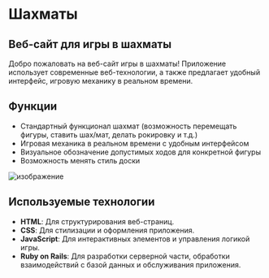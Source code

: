 # Шахматы
## Веб-сайт для игры в шахматы
Добро пожаловать на веб-сайт игры в шахматы! Приложение использует современные веб-технологии, а также предлагает  удобный интерфейс, игровую механику в реальном времени.

## Функции

- Стандартный функционал шахмат (возможность перемещать фигуры, ставить шах/мат, делать рокировку и т.д.)
- Игровая механика в реальном времени с удобным интерфейсом
- Визуальное обозначение допустимых ходов для конкретной фигуры
- Возможность менять стиль доски

![изображение](https://github.com/user-attachments/assets/f02a34d8-a229-42b6-85ff-018785f1fabc)

## Используемые технологии

- **HTML**: Для структурирования веб-страниц.
- **CSS**: Для стилизации и оформления приложения.
- **JavaScript**: Для интерактивных элементов и управления логикой игры.
- **Ruby on Rails**: Для разработки серверной части, обработки взаимодействий с базой данных и обслуживания приложения.
